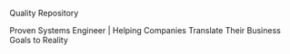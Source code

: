 Quality Repository 

Proven Systems Engineer | Helping Companies Translate Their Business Goals to Reality